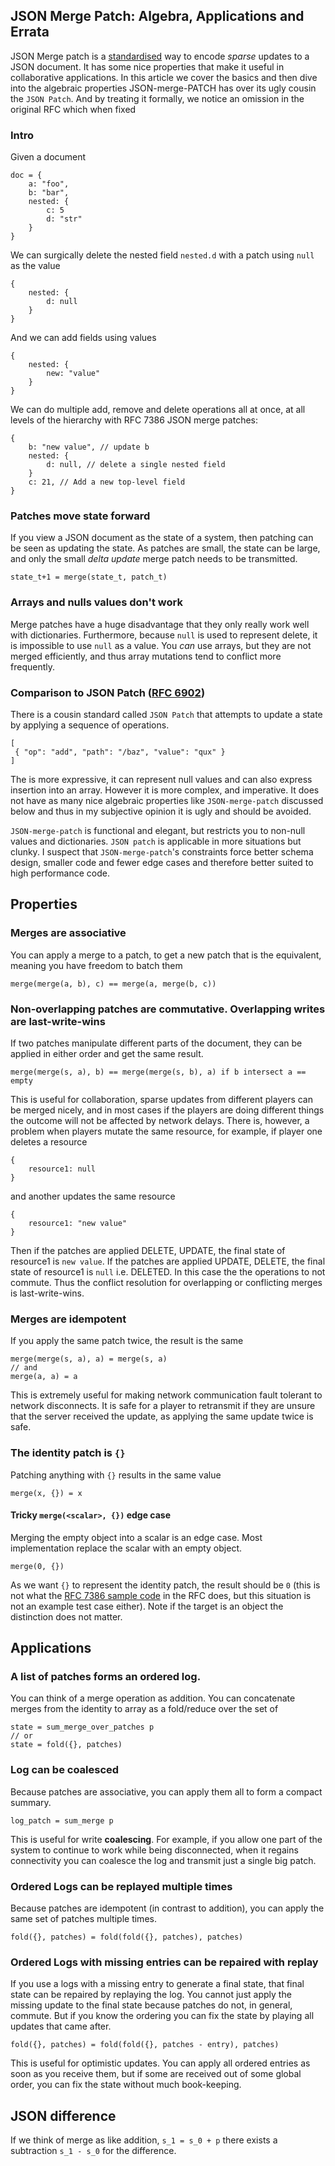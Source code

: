 ## JSON Merge Patch: Algebra, Applications and Errata

JSON Merge patch is a [standardised](https://datatracker.ietf.org/doc/html/rfc7386) way to encode *sparse* updates to a JSON document. It has some nice properties that make it useful in collaborative applications.
In this article we cover the basics and then dive into the algebraic properties JSON-merge-PATCH has over its ugly cousin the `JSON Patch`. And by treating it formally, we notice an omission in the original RFC which when fixed 

### Intro

Given a document

```
doc = {
	a: "foo",
	b: "bar",
	nested: {
		c: 5
		d: "str"
	}
}
```

We can surgically delete the nested field `nested.d` with a patch using `null` as the value

```
{
	nested: {
		d: null
	}	
}
```

And we can add fields using values 

```
{
	nested: {
		new: "value"
	}
}
```

We can do multiple add, remove and delete operations all at once, at all levels of the hierarchy with RFC 7386 JSON merge patches:

```
{
	b: "new value", // update b
	nested: {
		d: null, // delete a single nested field
	}
	c: 21, // Add a new top-level field 
}
```


### Patches move state forward

If you view a JSON document as the state of a system, then patching can be seen as updating the state. As patches are small, the state can be large, and only the small *delta update* merge patch needs to be transmitted.

```
state_t+1 = merge(state_t, patch_t)
```

### Arrays and nulls values don't work

Merge patches have a huge disadvantage that they only really work well with dictionaries. Furthermore, because `null` is used to represent delete, it is impossible to use `null` as a value. You *can* use arrays, but they are not merged efficiently, and thus array mutations tend to conflict more frequently.

### Comparison to JSON Patch ([RFC 6902](https://datatracker.ietf.org/doc/html/rfc6902))

There is a cousin standard called `JSON Patch` that attempts to update a state by applying a sequence of operations.
```
[
 { "op": "add", "path": "/baz", "value": "qux" }
]
```

The is more expressive, it can represent null values and can also express insertion into an array. However it is more complex, and imperative. It does not have as many nice algebraic properties like `JSON-merge-patch` discussed below and thus in my subjective opinion it is ugly and should be avoided. 

`JSON-merge-patch` is functional and elegant, but restricts you to non-null values and dictionaries. `JSON patch` is applicable in more situations but clunky. I suspect that `JSON-merge-patch`'s constraints force better schema design, smaller code and fewer edge cases and therefore better suited to high performance code.

## Properties
### Merges are associative

You can apply a merge to a patch, to get a new patch that is the equivalent, meaning you have freedom to batch them

```
merge(merge(a, b), c) == merge(a, merge(b, c))
```

### Non-overlapping patches are commutative. Overlapping writes are last-write-wins

If two patches manipulate different parts of the document, they can be applied in either order and get the same result.

```
merge(merge(s, a), b) == merge(merge(s, b), a) if b intersect a == empty
```

This is useful for collaboration, sparse updates from different players can be merged nicely, and in most cases if the players are doing different things the outcome will not be affected by network delays. There is, however, a problem when players mutate the same resource, for example, if player one deletes a resource
```
{
	resource1: null
}
```
and another updates the same resource
```
{
	resource1: "new value"
}
```

Then if the patches are applied DELETE, UPDATE, the final state of resource1 is `new value`. If the patches are applied UPDATE, DELETE, the final state of resource1 is `null` i.e. DELETED. In this case the the operations to not commute. Thus the conflict resolution for overlapping or conflicting merges is last-write-wins.

### Merges are idempotent

If you apply the same patch twice, the result is the same

```
merge(merge(s, a), a) = merge(s, a)
// and
merge(a, a) = a
```

This is extremely useful for making network communication fault tolerant to network disconnects. It is safe for a player to retransmit if they are unsure that the server received the update, as applying the same update twice is safe.


### The identity patch is `{}`

Patching anything with `{}` results in the same value

```
merge(x, {}) = x
```

#### Tricky  `merge(<scalar>, {})` edge case

Merging the empty object into a scalar is an edge case. Most implementation replace the scalar with an empty object.

```
merge(0, {})
```

As we want `{}` to represent the identity patch, the result should be `0` (this is not what the [RFC 7386 sample code](https://datatracker.ietf.org/doc/html/rfc7386#section-2) in the RFC does, but this situation is not an example test case either). Note if the target is an object the distinction does not matter.
## Applications
### A list of patches forms an ordered log.

You can think of a merge operation as addition. You can concatenate merges from the identity to array as a fold/reduce over the set of 

```
state = sum_merge_over_patches p
// or
state = fold({}, patches)
```

### Log can be coalesced

Because patches are associative, you can apply them all to form a compact summary.

```
log_patch = sum_merge p
```

This is useful for write **coalescing**. For example, if you allow one part of the system to continue to work while being disconnected, when it regains connectivity you can coalesce the log and transmit just a single big patch.

### Ordered Logs can be replayed multiple times

Because patches are idempotent (in contrast to addition), you can apply the same set of patches multiple times.

```
fold({}, patches) = fold(fold({}, patches), patches)
```

### Ordered Logs with missing entries can be repaired with replay

If you use a logs with a missing entry to generate a final state, that final state can be repaired by replaying the log. You cannot just apply the missing update to the final state because patches do not, in general, commute. But if you know the ordering you can fix the state by playing all updates that came after.

```
fold({}, patches) = fold(fold({}, patches - entry), patches)
```

This is useful for optimistic updates. You can apply all ordered entries as soon as you receive them, but if some are received out of some global order, you can fix the state without much book-keeping.

## JSON difference

If we think of merge as like addition, `s_1 = s_0 + p` there exists a subtraction `s_1 - s_0` for the difference.



